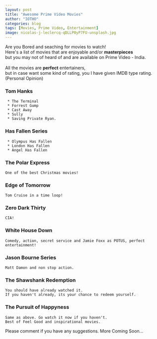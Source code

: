 ```yaml
---
layout: post
title: "Awesome Prime Video Movies"
author: "IOTHO"
categories: blog
tags: [Movies, Prime Video, Entertainment]
image: nicolas-j-leclercq-qDLLP0yP7FU-unsplash.jpg
---
```


Are you Bored and seaching for movies to watch! \
Here's a list of movies that are enjoyable and/or **masterpieces** \
but you may not of heard of and are available on Prime Video - India.\
\
All the movies are **perfect** entertainers, \
but in case want some kind of rating, you I have given IMDB type rating. (Personal Opinion)



### Tom Hanks
     * The Terminal
     * Forrest Gump
     * Cast Away
     * Sully
     * Saving Private Ryan. 
     
### Has Fallen Series
     * Olympus Has Fallen
     * London Has Fallen
     * Angel Has Fallen
     
### The Polar Express
    One of the best Christmas movies!
   
### Edge of Tomorrow
    Tom Cruise in a time loop!
    
### Zero Dark Thirty
    CIA!
    
### White House Down
     
    Comedy, action, secret service and Jamie Foxx as POTUS, perfect entertainment!
    
### Jason Bourne Series
    Matt Damon and non stop action.
    
### The Shawshank Redemption
    You should have already watched it.
    If you haven't already, its your chance to redeem yourself.
    
### The Pursuit of Happyness
    Same as above. Go watch it now if you haven't.
    Best of Feel Good and inspirational movies.
    
    

Please comment if you have any suggestions.
More Coming Soon...

